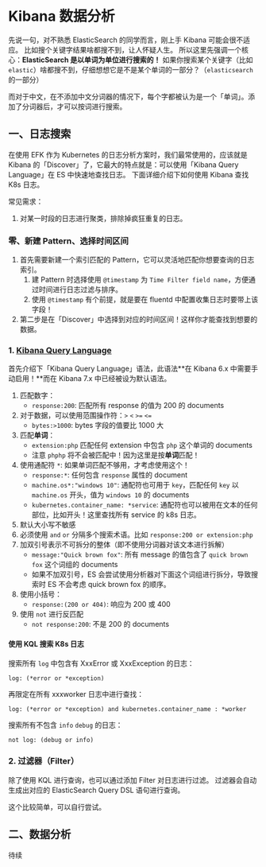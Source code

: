 # Kibana 数据分析

先说一句，对不熟悉 ElasticSearch 的同学而言，刚上手 Kibana 可能会很不适应。
比如搜个关键字结果啥都搜不到，让人怀疑人生。
所以这里先强调一个核心：**ElasticSearch 是以单词为单位进行搜索的！**
如果你搜索某个关键字（比如 `elastic`）啥都搜不到，仔细想想它是不是某个单词的一部分？（`elasticsearch` 的一部分）

而对于中文，在不添加中文分词器的情况下，每个字都被认为是一个「单词」。添加了分词器后，才可以按词进行搜索。

## 一、日志搜索

在使用 EFK 作为 Kubernetes 的日志分析方案时，我们最常使用的，应该就是 Kibana 的「Discover」了，它最大的特点就是：可以使用「Kibana Query Language」在 ES 中快速地查找日志。
下面详细介绍下如何使用 Kibana 查找 K8s 日志。

常见需求：

1. 对某一时段的日志进行聚类，排除掉疯狂重复的日志。

### 零、新建 Pattern、选择时间区间

1. 首先需要新建一个索引匹配的 Pattern，它可以灵活地匹配你想要查询的日志索引。
   1. 建 Pattern 时选择使用 `@timestamp` 为 `Time Filter field name`，方便通过时间进行日志过滤与排序。
   2. 使用 `@timestamp` 有个前提，就是要在 fluentd 中配置收集日志时要带上该字段！
2. 第二步是在「Discover」中选择到对应的时间区间！这样你才能查找到想要的数据。

### 1. [Kibana Query Language](https://www.elastic.co/guide/en/kibana/master/kuery-query.html)

首先介绍下「Kibana Query Language」语法，此语法**在 Kibana 6.x 中需要手动启用！**而在 Kibana 7.x 中已经被设为默认语法。

1. 匹配数字：
    - `response:200`: 匹配所有 response 的值为 200 的 documents
1. 对于数据，可以使用范围操作符：`>` `<` `>=` `<=`
    - `bytes:>1000`: bytes 字段的值要比 1000 大
2. 匹配**单词**：
    - `extension:php` 匹配任何 extension 中包含 `php` 这个单词的 documents
    - 注意 `phphp` 将不会被匹配中！因为这里是按**单词**匹配！
1. 使用通配符 `*`: 如果单词匹配不够用，才考虑使用这个！
    - `response:*`: 任何包含 `response` 属性的 document
    - `machine.os*:"windows 10"`: 通配符也可用于 `key`，匹配任何 `key` 以 `machine.os` 开头，值为 `windows 10` 的 documents
    - `kubernetes.container_name: *service`: 通配符也可以被用在文本的任何部位，比如开头！这里查找所有 service 的 k8s 日志。
2. 默认大小写不敏感
3. 必须使用 `and` `or` 分隔多个搜索术语。比如 `response:200 or extension:php`
4. 加双引号表示不可拆分的整体（即不使用分词器对该文本进行拆解）
    - `message:"Quick brown fox"`: 所有 message 的值包含了 `quick brown fox` 这个词组的 documents
    - 如果不加双引号，ES 会尝试使用分析器对下面这个词组进行拆分，导致搜索时 ES 不会考虑 quick brown fox 的顺序。
5. 使用小括号：
    - `response:(200 or 404)`: 响应为 200 或 400
6. 使用 `not` 进行反匹配
    - `not response:200`: 不是 200 的 documents

#### 使用 KQL 搜索 K8s 日志

搜索所有 `log` 中包含有 XxxError 或 XxxException 的日志：

```
log: (*error or *exception)
```

再限定在所有 xxxworker 日志中进行查找：

```
log: (*error or *exception) and kubernetes.container_name : *worker
```

搜索所有不包含 `info` `debug` 的日志：

```
not log: (debug or info)
```

### 2. 过滤器（Filter）

除了使用 KQL 进行查询，也可以通过添加 Filter 对日志进行过滤。
过滤器会自动生成出对应的 ElasticSearch Query DSL 语句进行查询。

这个比较简单，可以自行尝试。

## 二、数据分析

待续

